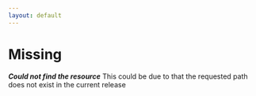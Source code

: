 ```yaml
---
layout: default
---
```


# Missing

***Could not find the resource***
This could be due to that the requested path does not exist in the current release
